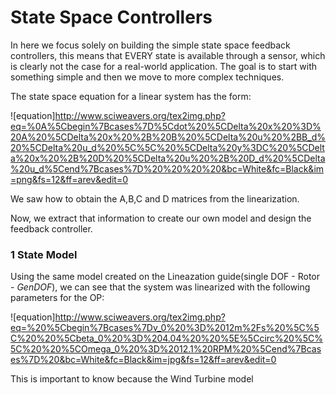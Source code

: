 # State Space Controllers

In here we focus solely on building the simple state space feedback controllers, this means that EVERY state is available through a sensor, which is clearly not the case for a real-world application. The goal is to start with something simple and then we move to more complex techniques.

The state space equation for a linear system has the form:

![equation]http://www.sciweavers.org/tex2img.php?eq=%0A%5Cbegin%7Bcases%7D%5Cdot%20%5CDelta%20x%20%3D%20A%20%5CDelta%20x%20%2B%20B%20%5CDelta%20u%20%2BB_d%20%5CDelta%20u_d%20%5C%5C%20%5CDelta%20y%3DC%20%5CDelta%20x%20%2B%20D%20%5CDelta%20u%20%2B%20D_d%20%5CDelta%20u_d%5Cend%7Bcases%7D%20%20%20%20&bc=White&fc=Black&im=png&fs=12&ff=arev&edit=0


We saw how to obtain the A,B,C and D matrices from the linearization. 

Now, we extract that information to create our own model and design the feedback controller.

### 1 State Model

Using the same model created on the Lineazation guide(single DOF - Rotor - *GenDOF*), we can see that the system was linearized with the following parameters for the OP:

![equation]http://www.sciweavers.org/tex2img.php?eq=%20%5Cbegin%7Bcases%7Dv_0%20%3D%2012m%2Fs%20%5C%5C%20%20%5Cbeta_0%20%3D%204.04%20%20%5E%5Ccirc%20%5C%5C%20%20%5COmega_0%20%3D%2012.1%20RPM%20%5Cend%7Bcases%7D%20&bc=White&fc=Black&im=jpg&fs=12&ff=arev&edit=0

This is important to know because the Wind Turbine model 